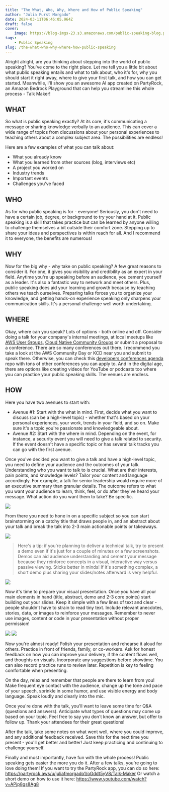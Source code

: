 ```yaml
---
title: "The What, Who, Why, Where and How of Public Speaking"
author: "Julia Furst Morgado"
date: 2024-03-11T06:46:05.964Z
draft: false
cover:
    image: https://blog-imgs-23.s3.amazonaws.com/public-speaking-blog.png
tags: 
    - Public Speaking
slug: /the-what-who-why-where-how-public-speaking
---
```


Alright alright, are you thinking about stepping into the world of public speaking? You've come to the right place. Let me tell you a little bit about what public speaking entails and what to talk about, who it's for, why you should start it right away, where to give your first talk, and how you can get started. Meanwhile, I'll show you an awesome AI app created on PartyRock, an Amazon Bedrock Playground that can help you streamline this whole process - Talk Maker!

## WHAT
So what is public speaking exactly? At its core, it's communicating a message or sharing knowledge verbally to an audience. This can cover a wide range of topics from discussions about your personal experiences to teaching others about a complex subject area. The possibilities are endless!

Here are a few examples of what you can talk about:
- What you already know
- What you learned from other sources (blog, interviews etc)
- A project you worked on
- Industry trends
- Important events
- Challenges you've faced

## WHO
As for who public speaking is for - everyone! Seriously, you don't need to have a certain job, degree, or background to try your hand at it. Public speaking is a skill that takes practice but can be learned by anyone willing to challenge themselves a bit outside their comfort zone. Stepping up to share your ideas and perspectives is within reach for all. And I recommend it to everyone, the benefits are numerous!

## WHY
Now for the big why - why take on public speaking? A few great reasons to consider it. For one, it gives you visibility and credibility as an expert in your field. Anytime you're up speaking before an audience, you cement yourself as a leader. It's also a fantastic way to network and meet others. Plus, public speaking does aid your learning and growth because by teaching others we teach ourselves. Preparing talks forces you to organize your knowledge, and getting hands-on experience speaking only sharpens your communication skills. It's a personal challenge well worth undertaking.

## WHERE
Okay, where can you speak? Lots of options - both online and off. Consider doing a talk for your company's internal meetings, at local meetups like [AWS User Groups](https://aws.amazon.com/developer/community/usergroups/), [Cloud Native Community Groups](https://community.cncf.io/chapters/) or submit a proposal to a conference. There are so many conferences out there. I recommend you take a look at the AWS Community Day or KCD near you and submit to speak there. Otherwise, you can check this [developers conferences agenda](https://github.com/scraly/developers-conferences-agenda) repo with tons of other conferences you can apply to. And in the digital age, there are options like creating videos for YouTube or podcasts too where you can practice your public speaking skills. The venues are endless.

## HOW
Here you have two avenues to start with:
- Avenue #1: Start with the what in mind. First, decide what you want to discuss (can be a high-level topic) - whether that's based on your personal experiences, your work, trends in your field, and so on. Make sure it's a topic you're passionate and knowledgeable about.
- Avenue #2: Start with the where in mind. Depending on the event, for instance, a security event you will need to give a talk related to security. If the event doesn't have a specific topic or has several talk tracks you can go with the first avenue.

Once you've decided you want to give a talk and have a high-level topic, you need to define your audience and the outcomes of your talk. Understanding who you want to talk to is crucial. What are their interests, pain points, and knowledge levels? Tailor your content and language accordingly. For example, a talk for senior leadership would require more of an executive summary than granular details. The outcome refers to what you want your audience to learn, think, feel, or do after they've heard your message. What action do you want them to take? Be specific.

![](https://blog-imgs-23.s3.amazonaws.com/talkmaker1.png)

From there you need to hone in on a specific subject so you can start brainstorming on a catchy title that draws people in, and an abstract about your talk and break the talk into 2-3 main actionable points or takeaways.

![](https://blog-imgs-23.s3.amazonaws.com/talkmaker2.png)

> Here's a tip: if you're planning to deliver a technical talk, try to present a demo even if it's just for a couple of minutes or a few screenshots. Demos can aid audience understanding and cement your message because they reinforce concepts in a visual, interactive way versus passive viewing. Sticks better in minds! If it's something complex, a short demo plus sharing your slides/notes afterward is very helpful.

![](https://blog-imgs-23.s3.amazonaws.com/talkmaker3.png)

Now it's time to prepare your visual presentation. Once you have all your main elements in hand (title, abstract, demo and 2-3 core points) start building out your slides. Keep it simple with a few lines of text and clear - people shouldn't have to strain to read tiny text. Include relevant anecdotes, stories, data, or images to reinforce your messages. Remember to never use images, content or code in your presentation without proper permission!

![](https://blog-imgs-23.s3.amazonaws.com/talkmaker4.png)
![](https://blog-imgs-23.s3.amazonaws.com/talkmaker5.png)

Now you're almost ready! Polish your presentation and rehearse it aloud for others. Practice in front of friends, family, or co-workers. Ask for honest feedback on how you can improve your delivery, if the content flows well, and thoughts on visuals. Incorporate any suggestions before showtime. You can also record practice runs to review later. Repetition is key to feeling comfortable when presenting.

On the day, relax and remember that people are there to learn from you! Make frequent eye contact with the audience, change up the tone and pace of your speech, sprinkle in some humor, and use visible energy and body language. Speak loudly and clearly into the mic.

Once you're done with the talk, you'll want to leave some time for Q&A (questions and answers). Anticipate what types of questions may come up based on your topic. Feel free to say you don't know an answer, but offer to follow up. Thank your attendees for their great questions!

After the talk, take some notes on what went well, where you could improve, and any additional feedback received. Save this for the next time you present - you'll get better and better! Just keep practicing and continuing to challenge yourself.

Finally and most importantly, have fun with the whole process! Public speaking gets easier the more you do it. After a few talks, you're going to love doing them!
If you want to try the PartyRock app, you can do so here: https://partyrock.aws/u/juliafmorgado1/oGddt5yV8/Talk-Maker
Or watch a short demo on how to use it here: https://www.youtube.com/watch?v=APjp8gs8Ag8
 
